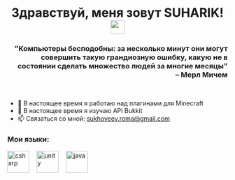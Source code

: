 <h1 align="center">Здравствуй, меня зовут SUHARIK! <img src="https://github.com/blackcater/blackcater/raw/main/images/Hi.gif" height="32"/></h1>
<h3 align="right">"Компьютеры бесподобны: за несколько минут они могут совершить такую грандиозную ошибку, какую не в состоянии сделать множество людей за многие месяцы"<br>– Мерл Мичем</h3>
<p><br></p>

- 🔭 В настоящее время я работаю над плагинами для Minecraft
- 🌱 В настоящее время я изучаю API Bukkit
- 📫 Связаться со мной: sukhoveev.roma@gmail.com

### Мои языки:
<p align="left">
  <img src="https://github.com/SUHARIKRomka/SUHARIKRomka/blob/main/resources/CSharpLogo.png" title="C#" alt="csharp" height="50"/>ㅤ
  <img src="https://github.com/SUHARIKRomka/SUHARIKRomka/blob/main/resources/UnityLogo.png" title="Unity" alt="unity" height="50"/>ㅤ
  <img src="https://github.com/SUHARIKRomka/SUHARIKRomka/blob/main/resources/JavaLogo.png" title="Java" alt="java" height="50"/>
</p>
